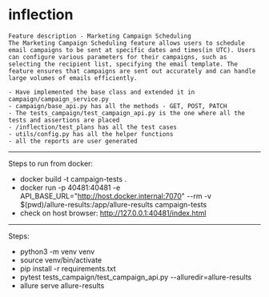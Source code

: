 # inflection


```
Feature description - Marketing Campaign Scheduling
The Marketing Campaign Scheduling feature allows users to schedule email campaigns to be sent at specific dates and times(in UTC). Users can configure various parameters for their campaigns, such as selecting the recipient list, specifying the email template. The feature ensures that campaigns are sent out accurately and can handle large volumes of emails efficiently.
```


```
- Have implemented the base class and extended it in campaign/campaign_service.py
- campaign/base_api.py has all the methods - GET, POST, PATCH
- The tests_campaign/test_campaign_api.py is the one where all the tests and assertions are placed
- /inflection/test_plans has all the test cases
- utils/config.py has all the helper functions
- all the reports are user generated
```

---

Steps to run from docker:
- docker build -t campaign-tests .
- docker run -p 40481:40481 -e API_BASE_URL="http://host.docker.internal:7070" --rm -v $(pwd)/allure-results:/app/allure-results campaign-tests
- check on host browser: http://127.0.0.1:40481/index.html

---

Steps:
- python3 -m venv venv
- source venv/bin/activate
- pip install -r requirements.txt
- pytest tests_campaign/test_campaign_api.py --alluredir=allure-results
- allure serve allure-results